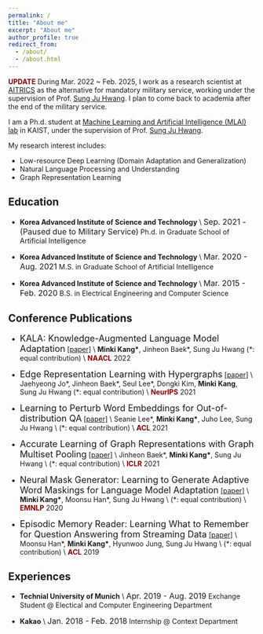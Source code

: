 ```yaml
---
permalink: /
title: "About me"
excerpt: "About me"
author_profile: true
redirect_from:
  - /about/
  - /about.html
---
```


<span style="color:darkred">**UPDATE**</span>
During Mar. 2022 ~ Feb. 2025, I work as a research scientist at [AITRICS](https://www.aitrics.com/) as the alternative for mandatory military service, working under the supervision of Prof. [Sung Ju Hwang](http://www.sungjuhwang.com/).
I plan to come back to academia after the end of the military service.

I am a Ph.d. student at [Machine Learning and Artificial Intelligence (MLAI) lab](https://www.mlai-kaist.com/) in KAIST, under the supervision of Prof. [Sung Ju Hwang](http://www.sungjuhwang.com/).

My research interest includes:
- Low-resource Deep Learning (Domain Adaptation and Generalization)
- Natural Language Processing and Understanding
- Graph Representation Learning

## Education
- **Korea Advanced Institute of Science and Technology** \\
  <font size="3">Sep. 2021 - (Paused due to Military Service)</font>
  Ph.d. in Graduate School of Artificial Intelligence

- **Korea Advanced Institute of Science and Technology** \\
  <font size="3">Mar. 2020 - Aug. 2021</font>
  M.S. in Graduate School of Artificial Intelligence

- **Korea Advanced Institute of Science and Technology** \\
  <font size="3">Mar. 2015 - Feb. 2020</font>
  B.S. in Electrical Engineering and Computer Science

## Conference Publications
- <font size="4">KALA: Knowledge-Augmented Language Model Adaptation</font>
[[paper]](https://openreview.net/pdf?id=qTNMTzkWhgT) \\
**Minki Kang\***, Jinheon Baek\*, Sung Ju Hwang
(\*: equal contribution) \\
<span style="color:darkred">**NAACL**</span> 2022

- <font size="4">Edge Representation Learning with Hypergraphs</font>
[[paper]](https://arxiv.org/pdf/2106.15845.pdf) \\
Jaehyeong Jo\*, Jinheon Baek\*, Seul Lee\*, Dongki Kim, **Minki Kang**, Sung Ju Hwang
(\*: equal contribution) \\
<span style="color:darkred">**NeurIPS**</span> 2021

- <font size="4">Learning to Perturb Word Embeddings for Out-of-distribution QA</font>
[[paper]](https://aclanthology.org/2021.acl-long.434.pdf) \\
Seanie Lee\*, **Minki Kang\***, Juho Lee, Sung Ju Hwang \\
(\*: equal contribution) \\
<span style="color:darkred">**ACL**</span> 2021

- <font size="4">Accurate Learning of Graph Representations with Graph Multiset Pooling</font>
[[paper]](https://openreview.net/pdf?id=JHcqXGaqiGn) \\
Jinheon Baek\*, **Minki Kang\***, Sung Ju Hwang \\
(\*: equal contribution) \\
<span style="color:darkred">**ICLR**</span> 2021

- <font size="4">Neural Mask Generator: Learning to Generate Adaptive Word Maskings for Language Model Adaptation</font>
[[paper]](https://aclanthology.org/2020.emnlp-main.493.pdf) \\
**Minki Kang\***, Moonsu Han\*, Sung Ju Hwang \\
(\*: equal contribution) \\
<span style="color:darkred">**EMNLP**</span> 2020

- <font size="4">Episodic Memory Reader: Learning What to Remember for Question Answering from Streaming Data</font>
[[paper]](https://www.aclweb.org/anthology/P19-1434.pdf) \\
Moonsu Han\*, **Minki Kang\***, Hyunwoo Jung, Sung Ju Hwang \\
(\*: equal contribution) \\
<span style="color:darkred">**ACL**</span> 2019

## Experiences
- **Technial University of Munich** \\
  <font size="3">Apr. 2019 - Aug. 2019</font>
  Exchange Student @ Electical and Computer Engineering Department

- **Kakao** \\
  <font size="3">Jan. 2018 - Feb. 2018</font>
  Internship @ Context Department

